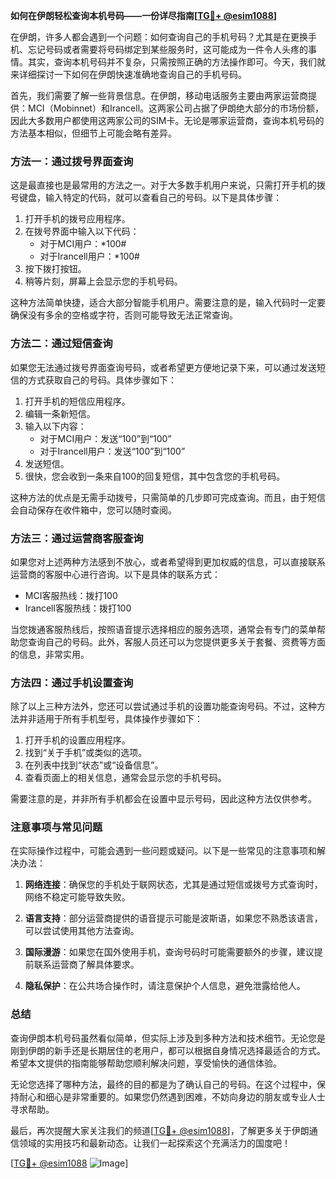**如何在伊朗轻松查询本机号码——一份详尽指南[[TG💪+ @esim1088](https://t.me/s/esim1088)]**

在伊朗，许多人都会遇到一个问题：如何查询自己的手机号码？尤其是在更换手机、忘记号码或者需要将号码绑定到某些服务时，这可能成为一件令人头疼的事情。其实，查询本机号码并不复杂，只需按照正确的方法操作即可。今天，我们就来详细探讨一下如何在伊朗快速准确地查询自己的手机号码。

首先，我们需要了解一些背景信息。在伊朗，移动电话服务主要由两家运营商提供：MCI（Mobinnet）和Irancell。这两家公司占据了伊朗绝大部分的市场份额，因此大多数用户都使用这两家公司的SIM卡。无论是哪家运营商，查询本机号码的方法基本相似，但细节上可能会略有差异。

### 方法一：通过拨号界面查询

这是最直接也是最常用的方法之一。对于大多数手机用户来说，只需打开手机的拨号键盘，输入特定的代码，就可以查看自己的号码。以下是具体步骤：

1. 打开手机的拨号应用程序。
2. 在拨号界面中输入以下代码：
   - 对于MCI用户：*100#
   - 对于Irancell用户：*100#
3. 按下拨打按钮。
4. 稍等片刻，屏幕上会显示您的手机号码。

这种方法简单快捷，适合大部分智能手机用户。需要注意的是，输入代码时一定要确保没有多余的空格或字符，否则可能导致无法正常查询。

### 方法二：通过短信查询

如果您无法通过拨号界面查询号码，或者希望更方便地记录下来，可以通过发送短信的方式获取自己的号码。具体步骤如下：

1. 打开手机的短信应用程序。
2. 编辑一条新短信。
3. 输入以下内容：
   - 对于MCI用户：发送“100”到“100”
   - 对于Irancell用户：发送“100”到“100”
4. 发送短信。
5. 很快，您会收到一条来自100的回复短信，其中包含您的手机号码。

这种方法的优点是无需手动拨号，只需简单的几步即可完成查询。而且，由于短信会自动保存在收件箱中，您可以随时查阅。

### 方法三：通过运营商客服查询

如果您对上述两种方法感到不放心，或者希望得到更加权威的信息，可以直接联系运营商的客服中心进行咨询。以下是具体的联系方式：

- MCI客服热线：拨打100
- Irancell客服热线：拨打100

当您拨通客服热线后，按照语音提示选择相应的服务选项，通常会有专门的菜单帮助您查询自己的号码。此外，客服人员还可以为您提供更多关于套餐、资费等方面的信息，非常实用。

### 方法四：通过手机设置查询

除了以上三种方法外，您还可以尝试通过手机的设置功能查询号码。不过，这种方法并非适用于所有手机型号，具体操作步骤如下：

1. 打开手机的设置应用程序。
2. 找到“关于手机”或类似的选项。
3. 在列表中找到“状态”或“设备信息”。
4. 查看页面上的相关信息，通常会显示您的手机号码。

需要注意的是，并非所有手机都会在设置中显示号码，因此这种方法仅供参考。

### 注意事项与常见问题

在实际操作过程中，可能会遇到一些问题或疑问。以下是一些常见的注意事项和解决办法：

1. **网络连接**：确保您的手机处于联网状态，尤其是通过短信或拨号方式查询时，网络不稳定可能导致失败。
   
2. **语言支持**：部分运营商提供的语音提示可能是波斯语，如果您不熟悉该语言，可以尝试使用其他方法查询。

3. **国际漫游**：如果您在国外使用手机，查询号码时可能需要额外的步骤，建议提前联系运营商了解具体要求。

4. **隐私保护**：在公共场合操作时，请注意保护个人信息，避免泄露给他人。

### 总结

查询伊朗本机号码虽然看似简单，但实际上涉及到多种方法和技术细节。无论您是刚到伊朗的新手还是长期居住的老用户，都可以根据自身情况选择最适合的方式。希望本文提供的指南能够帮助您顺利解决问题，享受愉快的通信体验。

无论您选择了哪种方法，最终的目的都是为了确认自己的号码。在这个过程中，保持耐心和细心是非常重要的。如果您仍然遇到困难，不妨向身边的朋友或专业人士寻求帮助。

最后，再次提醒大家关注我们的频道[[TG💪+ @esim1088](https://t.me/s/esim1088)]，了解更多关于伊朗通信领域的实用技巧和最新动态。让我们一起探索这个充满活力的国度吧！

[[TG💪+ @esim1088](https://t.me/s/esim1088) ![Image](https://i.postimg.cc/4NQfJmqS/Snipaste-2025-05-13-00-14-12.png)]